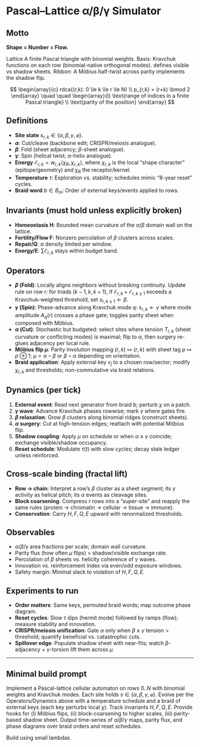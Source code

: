 
# Pascal–Lattice α/β/γ Simulator

## Motto

**Shape = Number = Flow.**

Lattice A finite Pascal triangle
with binomial weights. Basis: Kravchuk functions on each row (binomial-native orthogonal modes). defines visible vs shadow sheets. Ribbon: A Möbius half-twist across parity implements the shadow flip.
    
$$
\begin{array}{c}
rdca{(r,k): 0 \le k \le r \le N} \\
p_{r,k} = (r+k) \bmod 2
\end{array}
\quad
\quad
\begin{array}{l}
\text{range of indices in a finite Pascal triangle} \\
\text{parity of the position}
\end{array}
$$


## Definitions

- **Site state** $s_{r,k} \in \{\alpha, \beta, \gamma, \varnothing\}$.
- **$\alpha$**: Cut/cleave (backbone edit; CRISPR/meiosis analogue).
- **$\beta$**: Fold (sheet adjacency; $\beta$-sheet analogue).
- **$\gamma$**: Spin (helical twist; $\alpha$-helix analogue).
- **Energy** $\mathcal{E}_{r,k} = w_{r,k} \langle \chi_R, \chi_{r,k} \rangle$, where $\chi_{r,k}$ is the local “shape character” (epitope/geometry) and $\chi_R$ the receptor/kernel.
- **Temperature** $\tau$: Exploration vs. stability; schedules mimic “8-year reset” cycles.
- **Braid word** $b \in B_m$: Order of external keys/events applied to rows.

## Invariants (must hold unless explicitly broken)

- **Homeostasis H**: Bounded mean curvature of the $\alpha/\beta$ domain wall on the lattice.
- **Fertility/Flow F**: Nonzero percolation of $\beta$ clusters across scales.
- **Repair/Q**: $\alpha$ density limited per window.
- **Energy/E**: $\sum \mathcal{E}_{r,k}$ stays within budget band.

## Operators

- **$\beta$ (Fold)**: Locally aligns neighbors without breaking continuity. Update rule on row $r$: for triads $(k-1,k,k+1)$, if $\mathcal{E}_{r,k} + \mathcal{E}_{r,k\pm1}$ exceeds a Kravchuk-weighted threshold, set $s_{r,k\pm1} \leftarrow \beta$.
- **$\gamma$ (Spin)**: Phase-advance along Kravchuk mode $q$: $s_{r,k} \leftarrow \gamma$ where mode amplitude $A_q(r)$ crosses a phase gate; toggles parity sheet when composed with Möbius.
- **$\alpha$ (Cut)**: Stochastic but budgeted: select sites where tension $T_{r,k}$ (sheet curvature or conflicting modes) is maximal; flip to $\alpha$, then surgery re-glues adjacency per local rule.
- **Möbius flip $\mu$**: Parity involution mapping $(r,k) \mapsto (r,k)$ with sheet tag $p \mapsto p \oplus 1$; $\mu = \alpha \circ \beta$ or $\beta \circ \alpha$ depending on orientation.
- **Braid application**: Apply external key $v_j$ to a chosen row/sector; modify $\chi_{r,k}$ and thresholds; non-commutative via braid relations.

## Dynamics (per tick)

1. **External event**: Read next generator from braid $b$; perturb $\chi$ on a patch.
2. **$\gamma$ wave**: Advance Kravchuk phases rowwise; mark $\gamma$ where gates fire.
3. **$\beta$ relaxation**: Grow $\beta$ clusters along binomial ridges (construct sheets).
4. **$\alpha$ surgery**: Cut at high-tension edges; reattach with potential Möbius flip.
5. **Shadow coupling**: Apply $\mu$ on schedule or when $\alpha \land \gamma$ coincide; exchange visible/shadow occupancy.
6. **Reset schedule**: Modulate $\tau(t)$ with slow cycles; decay stale ledger unless reinforced.

## Cross-scale binding (fractal lift)

- **Row → chain**: Interpret a row’s $\beta$ cluster as a sheet segment; its $\gamma$ activity as helical pitch; its $\alpha$ events as cleavage sites.
- **Block coarsening**: Compress $r$ rows into a “super-site” and reapply the same rules (protein → chromatin → cellular → tissue → immune).
- **Conservation**: Carry $H,F,Q,E$ upward with renormalized thresholds.

## Observables

- $\alpha/\beta/\gamma$ area fractions per scale; domain wall curvature.
- Parity flux (how often $\mu$ flips) = shadow/visible exchange rate.
- Percolation of $\beta$ sheets vs. helicity coherence of $\gamma$ waves.
- Innovation vs. reinforcement index via even/odd exposure windows.
- Safety margin: Minimal slack to violation of $H,F,Q,E$.

## Experiments to run

- **Order matters**: Same keys, permuted braid words; map outcome phase diagram.
- **Reset cycles**: Slow $\tau$ dips (hermit mode) followed by ramps (flow); measure stability and innovation.
- **CRISPR/meiosis unification**: Gate $\alpha$ only when $\beta \land \gamma$ tension > threshold; quantify beneficial vs. catastrophic cuts.
- **Spillover edge**: Populate shadow sheet with near-fits; watch $\beta$-adjacency + $\gamma$-torsion lift them across $\mu$.

---

## Minimal build prompt

Implement a Pascal-lattice cellular automaton on rows $0..N$ with binomial weights and Kravchuk modes. Each site holds $s \in \{\alpha, \beta, \gamma, \varnothing\}$. Evolve per the Operators/Dynamics above with a temperature schedule and a braid of external keys (each key perturbs local $\chi$). Track invariants $H,F,Q,E$. Provide hooks for (i) Möbius flips, (ii) block-coarsening to higher scales, (iii) parity-based shadow sheet. Output time-series of $\alpha/\beta/\gamma$ maps, parity flux, and phase diagrams over braid orders and reset schedules.

Build using small lambdas.